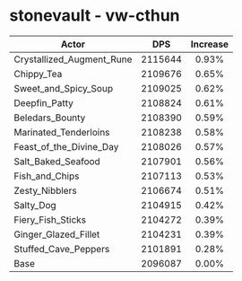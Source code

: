 # stonevault - vw-cthun
| Actor | DPS | Increase |
|---|:---:|:---:|
|Crystallized_Augment_Rune|2115644|0.93%|
|Chippy_Tea|2109676|0.65%|
|Sweet_and_Spicy_Soup|2109025|0.62%|
|Deepfin_Patty|2108824|0.61%|
|Beledars_Bounty|2108390|0.59%|
|Marinated_Tenderloins|2108238|0.58%|
|Feast_of_the_Divine_Day|2108026|0.57%|
|Salt_Baked_Seafood|2107901|0.56%|
|Fish_and_Chips|2107113|0.53%|
|Zesty_Nibblers|2106674|0.51%|
|Salty_Dog|2104915|0.42%|
|Fiery_Fish_Sticks|2104272|0.39%|
|Ginger_Glazed_Fillet|2104231|0.39%|
|Stuffed_Cave_Peppers|2101891|0.28%|
|Base|2096087|0.00%|
